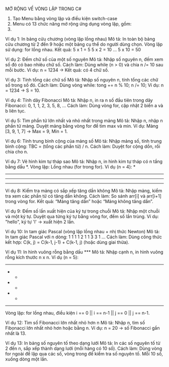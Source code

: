 MỞ RỘNG VỀ VÒNG LẶP TRONG C#
1. Tạo Menu bằng vòng lặp và điều kiện switch-case
2. Menu có 13 chức năng mở rộng ứng dụng vòng lặp, gồm:
3. 
Ví dụ 1: In bảng cửu chương (vòng lặp lồng nhau)
Mô tả:
In toàn bộ bảng cửu chương từ 2 đến 9 hoặc một bảng cụ thể do người dùng chọn.
Vòng lặp sử dụng:
for lồng nhau.
Kết quả:
5 x 1 = 5
5 x 2 = 10
...
5 x 10 = 50

Ví dụ 2: Đếm chữ số của một số nguyên
Mô tả:
Nhập số nguyên n, đếm xem số đó có bao nhiêu chữ số.
Cách làm:
Dùng while (n > 0) và chia n /= 10 sau mỗi bước.
Ví dụ:
n = 1234 → Kết quả: có 4 chữ số.

Ví dụ 3: Tính tổng các chữ số
Mô tả:
Nhập số nguyên n, tính tổng các chữ số trong số đó.
Cách làm:
Dùng vòng while:
tong += n % 10;
n /= 10;
Ví dụ:
n = 1234 → S = 10.

Ví dụ 4: Tính dãy Fibonacci
Mô tả:
Nhập n, in ra n số đầu tiên trong dãy Fibonacci:
0, 1, 1, 2, 3, 5, 8, ...
Cách làm:
Dùng vòng for, cập nhật 2 biến a và b liên tục.

Ví dụ 5: Tìm phần tử lớn nhất và nhỏ nhất trong mảng
Mô tả:
Nhập n, nhập n phần tử mảng.
Duyệt mảng bằng vòng for để tìm max và min.
Ví dụ:
Mảng [3, 9, 1, 7] → Max = 9, Min = 1.

Ví dụ 6: Tính trung bình cộng của mảng số
Mô tả:
Nhập mảng số, tính trung bình cộng:
TBC = (tổng các phần tử) / n.
Cách làm:
Duyệt for cộng dồn, rồi chia cho n.

Ví dụ 7: Vẽ hình kim tự tháp sao
Mô tả:
Nhập n, in hình kim tự tháp có n tầng bằng dấu *.
Vòng lặp:
Lồng nhau (for trong for).
Ví dụ (n = 4):
   *
  ***
 *****
*******

Ví dụ 8: Kiểm tra mảng có sắp xếp tăng dần không
Mô tả:
Nhập mảng, kiểm tra xem các phần tử có tăng dần không.
Cách làm:
So sánh arr[i] và arr[i+1] trong vòng for.
Kết quả:
“Mảng tăng dần” hoặc “Mảng không tăng dần”.

Ví dụ 9: Đếm số lần xuất hiện của ký tự trong chuỗi
Mô tả:
Nhập một chuỗi và một ký tự.
Duyệt qua từng ký tự bằng vòng for, đếm số lần trùng.
Ví dụ:
"hello", ký tự 'l' → xuất hiện 2 lần.

Ví dụ 10: In tam giác Pascal (vòng lặp lồng nhau + nhị thức Newton)
Mô tả:
In tam giác Pascal với n dòng:
1
1 1
1 2 1
1 3 3 1
...
Cách làm:
Dùng công thức kết hợp:
C(k, j) = C(k-1, j-1) + C(k-1, j)
(hoặc dùng giai thừa).

Ví dụ 11: In hình vuông rỗng bằng dấu ***
Mô tả:
Nhập cạnh n, in hình vuông rỗng kích thước n x n.
Ví dụ (n = 5):
*****
*   *
*   *
*   *
*****
Vòng lặp:
for lồng nhau, điều kiện i == 0 || i == n-1 || j == 0 || j == n-1.

Ví dụ 12: Tìm số Fibonacci lớn nhất nhỏ hơn n
Mô tả:
Nhập n, tìm số Fibonacci lớn nhất nhỏ hơn hoặc bằng n.
Ví dụ:
n = 20 → số Fibonacci gần nhất là 13.

Ví dụ 13: In bảng số nguyên tố theo dạng lưới
Mô tả:
In các số nguyên tố từ 2 đến n, sắp xếp thành dạng lưới (mỗi hàng có 10 số).
Cách làm:
Dùng vòng for ngoài để lặp qua các số, vòng trong để kiểm tra số nguyên tố.
Mỗi 10 số, xuống dòng một lần.
